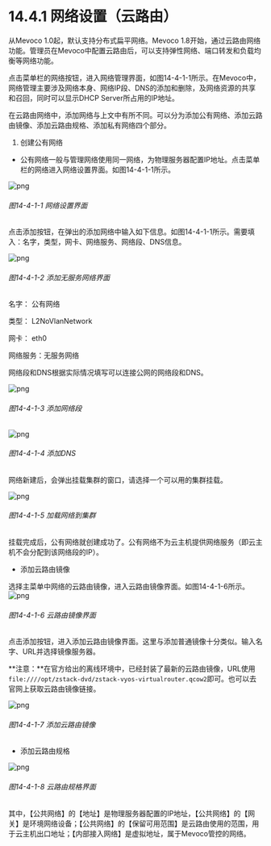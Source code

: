 # 14.4.1 网络设置（云路由）
从Mevoco 1.0起，默认支持分布式扁平网络。Mevoco 1.8开始，通过云路由网络功能。管理员在Mevoco中配置云路由后，可以支持弹性网络、端口转发和负载均衡等网络功能。

点击菜单栏的网络按钮，进入网络管理界面，如图14-4-1-1所示。在Mevoco中，网络管理主要涉及网络本身、网络IP段、DNS的添加和删除，及网络资源的共享和召回，同时可以显示DHCP Server所占用的IP地址。

在云路由网络中，添加网络与上文中有所不同。可以分为添加公有网络、添加云路由镜像、添加云路由规格、添加私有网络四个部分。

1. 创建公有网络
 * 公有网络一般与管理网络使用同一网络，为物理服务器配置IP地址。点击菜单栏的网络进入网络设置界面。如图14-4-1-1所示。

![png](../images/14-4-1-1.png "图14-4-1-1 网络设置界面")
###### 图14-4-1-1 网络设置界面

点击添加按钮，在弹出的添加网络中输入如下信息。如图14-4-1-1所示。需要填入：名字，类型，网卡、网络服务、网络段、DNS信息。

![png](../images/14-4-1-2.png "图14-4-1-2 添加无服务网络界面")

###### 图14-4-1-2 添加无服务网络界面

名字： 公有网络

类型： L2NoVlanNetwork

网卡： eth0

网络服务：无服务网络

网络段和DNS根据实际情况填写可以连接公网的网络段和DNS。

![png](../images/14-4-1-3.png "图14-4-1-3 添加网络段")
###### 图14-4-1-3 添加网络段

 ![png](../images/14-4-1-4.png "图14-4-1-4 添加DNS")

###### 图14-4-1-4 添加DNS


网络新建后，会弹出挂载集群的窗口，请选择一个可以用的集群挂载。

 ![png](../images/14-4-1-5.png "图14-4-1-4 加载网络到集群")
###### 图14-4-1-5 加载网络到集群

挂载完成后，公有网络就创建成功了。公有网络不为云主机提供网络服务（即云主机不会分配到该网络段的IP）。

* 添加云路由镜像

选择主菜单中网络的云路由镜像，进入云路由镜像界面。如图14-4-1-6所示。
 ![png](../images/14-4-1-6.png "图14-4-1-6 云路由镜像界面")

###### 图14-4-1-6 云路由镜像界面

点击添加按钮，进入添加云路由镜像界面。这里与添加普通镜像十分类似。输入名字、URL并选择镜像服务器。

**注意：**在官方给出的离线环境中，已经封装了最新的云路由镜像，URL使用`file:////opt/zstack-dvd/zstack-vyos-virtualrouter.qcow2`即可。也可以去官网上获取云路由镜像链接。

 ![png](../images/14-4-1-7.png "图14-4-1-7 添加云路由镜像")

###### 图14-4-1-7 添加云路由镜像

* 添加云路由规格

 ![png](../images/14-4-1-8.png "图14-4-1-8 云路由规格界面")

###### 图14-4-1-8 云路由规格界面


其中，【公共网络】的【地址】是物理服务器配置的IP地址，【公共网络】的【网关】是环境网络设备；【公共网络】的【保留可用范围】是云路由使用的范围，用于云主机出口地址；【内部接入网络】是虚拟地址，属于Mevoco管控的网络。